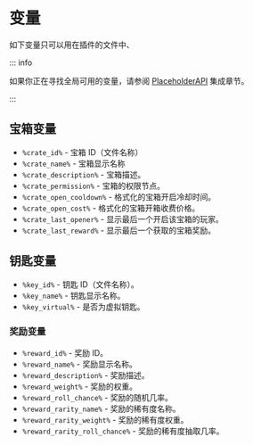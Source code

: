 # 变量

如下变量只可以用在插件的文件中、

::: info

如果你正在寻找全局可用的变量，请参阅 [PlaceholderAPI](intergrations.placeholderapi.md) 集成章节。

:::

## 宝箱变量

* `%crate_id%` - 宝箱 ID（文件名称）
* `%crate_name%` - 宝箱显示名称
* `%crate_description%` - 宝箱描述。
* `%crate_permission%` - 宝箱的权限节点。
* `%crate_open_cooldown%` - 格式化的宝箱开启冷却时间。
* `%crate_open_cost%` - 格式化的宝箱开箱收费价格。
* `%crate_last_opener%` - 显示最后一个开启该宝箱的玩家。
* `%crate_last_reward%` - 显示最后一个获取的宝箱奖励。

## 钥匙变量

* `%key_id%` - 钥匙 ID（文件名称）。
* `%key_name%` - 钥匙显示名称。
* `%key_virtual%` - 是否为虚拟钥匙。

### 奖励变量

* `%reward_id%` - 奖励 ID。
* `%reward_name%` - 奖励显示名称。
* `%reward_description%` - 奖励描述。
* `%reward_weight%` - 奖励的权重。
* `%reward_roll_chance%` - 奖励的随机几率。
* `%reward_rarity_name%` - 奖励的稀有度名称。
* `%reward_rarity_weight%` - 奖励的稀有度权重。
* `%reward_rarity_roll_chance%` - 奖励的稀有度抽取几率。